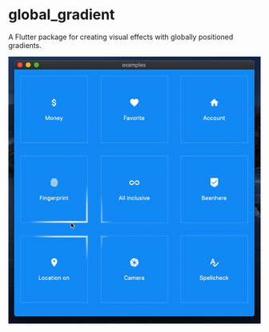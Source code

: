 # global_gradient

A Flutter package for creating visual effects with globally positioned gradients.

![Spotlight Demo](doc/spotlight_demo.gif)
